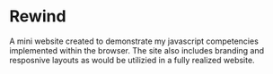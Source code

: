 # Rewind
A mini website created to demonstrate my javascript competencies implemented within the browser. 
The site also includes branding and resposnive layouts as would be utilizied in a fully realized website.
